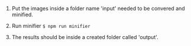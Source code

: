 
1. Put the images inside a folder name 'input' needed to be convered and minified.

2. Run minifier 
```$ npm run minifier```

3. The results should be inside a created folder called 'output'.